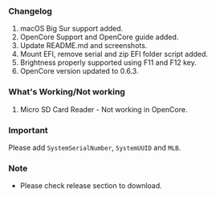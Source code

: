 
### Changelog
 1. macOS Big Sur support added.
 2. OpenCore Support and OpenCore guide added.
 3. Update README.md and screenshots.
 4. Mount EFI, remove serial and zip EFI folder script added.
 5. Brightness properly supported using F11 and F12 key.
 6. OpenCore version updated to 0.6.3.


### What's Working/Not working
 1. Micro SD Card Reader - Not working in OpenCore.

### Important
Please add `SystemSerialNumber`, `SystemUUID` and `MLB`.

### Note
 - Please check release section to download.
